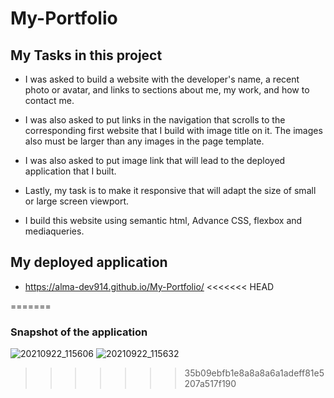 # My-Portfolio

## My Tasks in this project
* I was asked to build a website with the developer's name, a recent photo or avatar, and links to sections about me, my work, and how to contact me.

* I was also asked to put links in the navigation that scrolls to the corresponding first website that I build with image title on it. The images also must be larger than any images in the page template.
* I was also asked to put image link that will lead to the deployed application that I built.


* Lastly, my task is to make it responsive that will adapt the size of small or large screen viewport.

* I build this website using semantic html, Advance CSS, flexbox and mediaqueries.

## My deployed application
 *  https://alma-dev914.github.io/My-Portfolio/
<<<<<<< HEAD


=======
 
 ### Snapshot of the application
 ![20210922_115606](https://user-images.githubusercontent.com/65073138/134406544-d74df95d-4c79-4581-943c-50713d90ba2f.jpg)
![20210922_115632](https://user-images.githubusercontent.com/65073138/134406559-25691dce-aac6-4786-9579-831e62ef9778.jpg)
>>>>>>> 35b09ebfb1e8a8a8a6a1adeff81e5207a517f190

